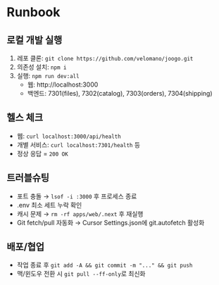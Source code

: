 # Runbook

## 로컬 개발 실행
1. 레포 클론: `git clone https://github.com/velomano/joogo.git`
2. 의존성 설치: `npm i`
3. 실행: `npm run dev:all`
   - 웹: http://localhost:3000
   - 백엔드: 7301(files), 7302(catalog), 7303(orders), 7304(shipping)

## 헬스 체크
- 웹: `curl localhost:3000/api/health`
- 개별 서비스: `curl localhost:7301/health` 등
- 정상 응답 = `200 OK`

## 트러블슈팅
- 포트 충돌 → `lsof -i :3000` 후 프로세스 종료
- .env 최소 세트 누락 확인
- 캐시 문제 → `rm -rf apps/web/.next` 후 재실행
- Git fetch/pull 자동화 → Cursor Settings.json에 git.autofetch 활성화

## 배포/협업
- 작업 종료 후 `git add -A && git commit -m "..." && git push`
- 맥/윈도우 전환 시 `git pull --ff-only`로 최신화
